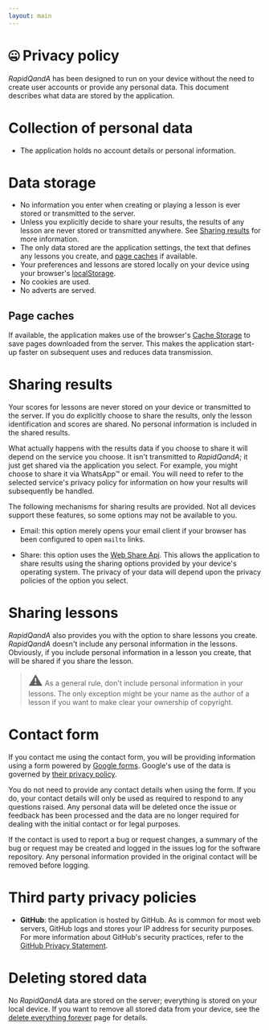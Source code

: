 ```yaml
---
layout: main
---
```


# 🤐 Privacy policy

_RapidQandA_ has been designed to run on your device without the need to
create user accounts or provide any personal data. This document describes what
data are stored by the application.

# Collection of personal data

- The application holds no account details or personal information.

# Data storage

- No information you enter when creating or playing a lesson is ever stored or
  transmitted to the server.
- Unless you explicitly decide to share your results, the results of any lesson
  are never stored or transmitted anywhere. See
  [Sharing results](#sharing-results) for more information.
- The only data stored are the application settings, the text that defines any
  lessons you create, and [page caches](#page-caches) if available.
- Your preferences and lessons are stored locally on your device using your
  browser's
  [localStorage](https://developer.mozilla.org/en-US/docs/Web/API/Web_Storage_API).
- No cookies are used.
- No adverts are served.

## Page caches

If available, the application makes use of the browser's
[Cache Storage](https://developer.mozilla.org/en-US/docs/Web/API/CacheStorage)
to save pages downloaded from the server. This makes the application start-up
faster on subsequent uses and reduces data transmission.

# Sharing results

Your scores for lessons are never stored on your device or transmitted to
the server. If you do explicitly choose to share the results, only the lesson identification and scores are shared. No
personal information is included in the shared results.

What actually happens with the results data if you choose to share it will depend on the
service you choose. It isn't transmitted to _RapidQandA_; it just get shared via the application you select. For example, you might choose to share it via WhatsApp&#8482; or email. You will need to refer to the selected service's privacy
policy for information on how your results will subsequently be handled.

The following mechanisms for sharing results are provided. Not all devices
support these features, so some options may not be available to you.

- Email: this option merely opens your email client if your browser has been
  configured to open `mailto` links.

- Share: this option uses the
  [Web Share Api](https://developer.mozilla.org/en-US/docs/Web/API/Web_Share_API).
  This allows the application to share results using the sharing options provided
  by your device's operating system. The privacy of your data will depend upon
  the privacy policies of the option you select.

# Sharing lessons

_RapidQandA_ also provides you with the option to share lessons you create. _RapidQandA_ doesn't include any personal information in the lessons. Obviously, if you include personal information in a lesson you create, that will be shared if you share the lesson.

> <span style="font-style: normal; font-size:2em;">⚠️</span> As a general rule, don't include personal information in your lessons. The only exception might be your name as the author of a lesson if you want to make clear your ownership of copyright.

# Contact form

If you contact me using the contact form, you will be providing information using a form powered by [Google forms](https://www.google.com/forms/about/?utm_source=product&utm_medium=forms_logo&utm_campaign=forms). Google's use of the data is governed by [their privacy policy](https://policies.google.com/privacy).

You do not need to provide any contact details when using the form. If you do, your contact details will only be used as required to respond to any questions raised. Any personal data will be deleted once the issue or feedback has been processed and the data are no longer required for dealing with the initial contact or for legal purposes.

If the contact is used to report a bug or request changes, a summary of the bug or request may be created and logged in the issues log for the software repository. Any personal information provided in the original contact will be removed before logging.

# Third party privacy policies

- **GitHub**: the application is hosted by GitHub. As is common for most web servers, GitHub
  logs and stores your IP address for security purposes. For more information
  about GitHub's security practices, refer to the
  [GitHub Privacy Statement](https://docs.github.com/en/site-policy/privacy-policies/github-privacy-statement).

# Deleting stored data

No _RapidQandA_ data are stored on the server; everything is stored on your local device. If
you want to remove all stored data from your device, see the [delete everything forever](./deletion-tool.md) page for details.
